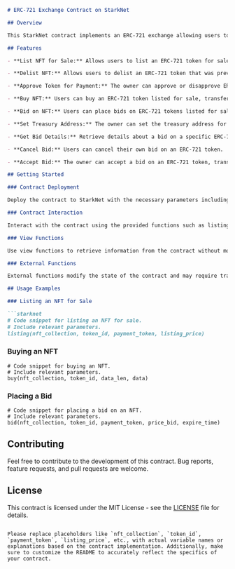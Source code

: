 ```markdown
# ERC-721 Exchange Contract on StarkNet

## Overview

This StarkNet contract implements an ERC-721 exchange allowing users to list, buy, and bid on NFTs. It includes functionalities such as listing an NFT for sale, delisting an NFT, approving ERC-20 tokens for payment, buying NFTs, placing bids, and more.

## Features

- **List NFT for Sale:** Allows users to list an ERC-721 token for sale with a specified payment token and listing price.

- **Delist NFT:** Allows users to delist an ERC-721 token that was previously listed for sale.

- **Approve Token for Payment:** The owner can approve or disapprove ERC-20 tokens for payment.

- **Buy NFT:** Users can buy an ERC-721 token listed for sale, transferring ownership and payment.

- **Bid on NFT:** Users can place bids on ERC-721 tokens listed for sale.

- **Set Treasury Address:** The owner can set the treasury address for fund management.

- **Get Bid Details:** Retrieve details about a bid on a specific ERC-721 token.

- **Cancel Bid:** Users can cancel their own bid on an ERC-721 token.

- **Accept Bid:** The owner can accept a bid on an ERC-721 token, transferring ownership and payment.

## Getting Started

### Contract Deployment

Deploy the contract to StarkNet with the necessary parameters including the admin, ERC-20 token address, treasury address, platform fee, and multiplier.

### Contract Interaction

Interact with the contract using the provided functions such as listing, delisting, approving tokens, buying, placing bids, and more.

### View Functions

Use view functions to retrieve information from the contract without modifying its state.

### External Functions

External functions modify the state of the contract and may require transaction fees.

## Usage Examples

### Listing an NFT for Sale

```starknet
# Code snippet for listing an NFT for sale.
# Include relevant parameters.
listing(nft_collection, token_id, payment_token, listing_price)
```

### Buying an NFT

```starknet
# Code snippet for buying an NFT.
# Include relevant parameters.
buy(nft_collection, token_id, data_len, data)
```

### Placing a Bid

```starknet
# Code snippet for placing a bid on an NFT.
# Include relevant parameters.
bid(nft_collection, token_id, payment_token, price_bid, expire_time)
```

## Contributing

Feel free to contribute to the development of this contract. Bug reports, feature requests, and pull requests are welcome.

## License

This contract is licensed under the MIT License - see the [LICENSE](LICENSE) file for details.
```

Please replace placeholders like `nft_collection`, `token_id`, `payment_token`, `listing_price`, etc., with actual variable names or explanations based on the contract implementation. Additionally, make sure to customize the README to accurately reflect the specifics of your contract.